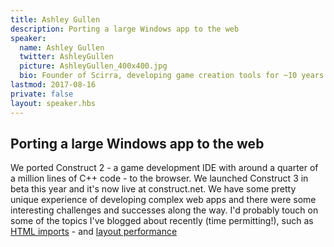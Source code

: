 ```yaml
---
title: Ashley Gullen
description: Porting a large Windows app to the web
speaker:
  name: Ashley Gullen
  twitter: AshleyGullen
  picture: AshleyGullen_400x400.jpg
  bio: Founder of Scirra, developing game creation tools for ~10 years. Construct 2 was one of the first HTML5 game engines on the market, and Construct 3 is one of the first commercial game creation tools to run in the browser.
lastmod: 2017-08-16
private: false
layout: speaker.hbs
---
```


## Porting a large Windows app to the web

We ported Construct 2 - a game development IDE with around a quarter of a million lines of C++ code - to the browser. We launched Construct 3 in beta this year and it's now live at construct.net. We have some pretty unique experience of developing complex web apps and there were some interesting challenges and successes along the way. I'd probably touch on some of the topics I've blogged about recently (time permitting!), such as [HTML imports](https://www.scirra.com/blog/ashley/34/html-imports-are-the-best-web-component) - and [layout performance](https://www.scirra.com/blog/ashley/35/layout-is-the-next-frontier-of-web-app-performance)
